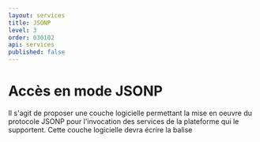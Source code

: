 ```yaml
---
layout: services
title: JSONP
level: 3
order: 030102
api: services
published: false
---
```


# Accès en mode JSONP

Il s'agit de proposer une couche logicielle permettant la mise en oeuvre du protocole JSONP pour l'invocation des services de la plateforme qui le supportent. Cette couche logicielle devra écrire la balise <script> ayant comme valeur pour l'attibut href, l'URL du service contenant les paramètres fournis et y rajouter, **si nécessaire**, le paramètre permettant l'activation du filtre au niveau de la plateforme Géoportail (callback=xxx).

## Cas d'utilisation

L'utilisateur est un développeur qui souhaite invoquer un service de la plateforme Géoportail en HTTP GET avec des paramètres d'appel au service et en traiter la réponse au moyen d'une fonction qui a été au préalable écrite.

Il doit fournir les paramètres nécessaires à l'invocation du service et la fonction de traitement de la réponse lorsque celle-ci arrive. La couche JSONP se chargera simplement d'appeler cette fonction lors de la réception du résultat. Elle offrira aussi une possibilité de traitement en cas de non réponse du service (timeOut) au bout d'un laps de temps paramétrable.

## Mise en oeuvre

L'utilisation se fera par l'appel d'une fonction statique :

> Gp.protocols.JSONP(options) ;

Cette fonction réalise l'appel du service fourni via le paramètre « options.url » en mettant en oeuvre le protocole JSONP.

Elle permet de lier l'appel du service à deux fonctions de rappel fournies par l'utilisateur :

* onResponse(result) : appelée lors de la réception des résultats avec pour paramètre le résultat du service encapsulé dans sa coquille JSON ;
* onTimeOut() : appelée en cas de non réponse du service au bout d'un temps déterminé via le paramètre timeout.

### Paramètres

Paramètre | Type | Opt. | Valeur
-|-|-|-|
**url** | String | **obligatoire** | URL du service à invoquer (indépendamment du protocole JSONP). Cette URL contient déjà les paramètres du service. Si le paramètre dédié à la mise en oeuvre du protocole JSONP (callback=xxx) n'est pas présent, ils est rajouté par la fonction ; sa valeur est déterminée en fonction du paramètre callbackName. L'ajout du paramètre output=json si nécessaire est à la charge du développeur. 
timeOut | Entier positif | optionnel | Nombre de ms au bout duquel on considère que le service n'a pas répondu. Par défaut, cette valeur est fixée à 10000 (10 secondes). Une valeur de 0 pour ce paramètre permet de désactiver la gestion du timeOut.
callbackName | String | optionnel | Valeur du paramètre callback à rajouter sur l'URL. Si l'URL fournie contient déjà le paramètre callback, le paramètre callbackName ne sera pas pris en compte. La fonction de callback est créée dynamiquement par la fonction JSONP ; elle a deux fonctions : elle annule la condition de timeOut puis appelle la fonction fournie par l'utilisateur via le paramètre onResponse. Par défaut, le nom de la fonction de callback sera *TODO : nom de la fonction*
onResponse | fonction | Conditionnel | Nom de la fonction qui sera appelée lors de la réception des résultats du service. Ce paramètre sera ignoré si l'URL contient déjà le paramètre callback. La fonction de rappel appelée sera alors celle ayant pour nom la valeur de ce paramètre.
onTimeOut | fonction | optionnel | Nom de la fonction qui sera appelée en cas de non réponse du service. Le temps au bout duquel on considère que le service n'a pas répondu est déterminé par le paramètre timeOut. Par défaut, une fonction timeOut, notifiant dans la console le timeOut sur le service sera appelée. 

## Exemples d'utilisation

### Exemple 1

Envoi d'une requête de géocodage en GET et JSONP. L'ajout du paramètre output=json dans l'URL entraine l'encapsulation de la réponse du service dans une « coquille » JSON.


``` javascript
Gp.protocols.JSONP({
	url :"http://wxs.ign.fr/CLE_API/geoportail/ols?xls=%3CRequestHeader%20sessionID%3D%22%22%20srsName%3D%22epsg%3A4326%22/%3E%3CRequest%20maximumResponses%3D%2230%22%20methodName%3D%22GeocodeRequest%22%20version%3D%221.2%22%20requestID%3D%22%22%3E%3CGeocodeRequest%20returnFreeForm%3D%22false%22%3E%3CAddress%20countryCode%3D%22StreetAddress%22%3EStreetAddress%3E%3CBuilding%20number%3D%2236%22/%3E%3CStreet%3Erue%20g%E9rald%20rey%3C/Street%3E%3C/StreetAddress%3E%3CPlace%20type%3D%22Municipality%22%3Earles%3C/Place%3E%3CPostalCode%3E13200%3C/PostalCode%3E%3CDepartment%3E13%3C/Department%3E%3Cgml%3Aenvelope%3E%3Cgml%3Apos%3E43.682765684094534%204.604832911570827%3C/gml%3Apos%3E%3Cgml%3Apos%3E43.686676004569826%204.614145541270513%3C/gml%3Apos%3E%3C/gml%3Aenvelope%3E%3C/Address%3E%3C/GeocodeRequest%3E%3C/Request%3E%0A%0A&output=json",
	timeOut : 15000,
	onResponse: function (response){
		console.log(response);
	var parser = new DOMParser() ;
	// la réponse xml est accessible via response.xml
		var xmlDoc = parser.parseFromString(response.xml,'text/xml') ;
	//exploitation du document XML résultat
	//...
	},
	onTimeOut : function (){
		alert("TIME OUT");
	}
}) ;
```

### Exemple 2

Envoi d'une requête d'altimétrie en GET et JSONP.

``` javascript
Gp.protocols.JSONP({
	url :"http://wxs.ign.fr/CLE_API/alti/rest/elevation.json?lon=0.2367|2.1570&lat=48.0551|46.6077",
	timeOut : 5000,
	onResponse: function (response){
		console.log(response.elevations);
		// exploitation de la réponse
		// ...
	},
	onTimeOut : function (){
		alert("TIME OUT");
	}
}) ;
```

#### Exemple 3

Même traitement que précédemment mais avec utilisation du paramètre « callback » dans l'URL. Ici, le paramètre onResponse n'est pas utilisé, mais la valeur du paramètre callback doit faire référence à une fonction existante.

``` javascript
function traiteResultats (response){
	console.log(response.elevations);
	// exploitation de la réponse
	// ...
} ;
Gp.protocols.JSONP({
	url :"http://wxs.ign.fr/CLE_API/alti/rest/elevation.json?lon=0.2367|2.1570&lat=48.0551|46.6077&callback=traiteResultats",
	timeOut : 5000,
	onTimeOut : function (){
		alert("TIME OUT");
	}
}) ;
```
